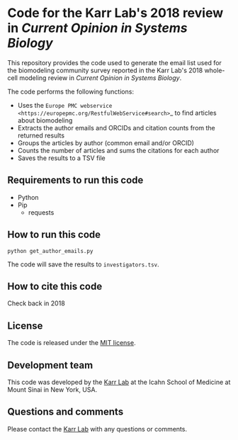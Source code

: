 # Code for the Karr Lab's 2018 review in *Current Opinion in Systems Biology*
This repository provides the code used to generate the email list used for the biomodeling community survey reported in the Karr Lab's 2018 whole-cell modeling review in *Current Opinion in Systems Biology*. 

The code performs the following functions:
* Uses the `Europe PMC webservice <https://europepmc.org/RestfulWebService#search>`_ to find articles about biomodeling
* Extracts the author emails and ORCIDs and citation counts from the returned results
* Groups the articles by author (common email and/or ORCID)
* Counts the number of articles and sums the citations for each author
* Saves the results to a TSV file

## Requirements to run this code
* Python
* Pip
  * requests
  
## How to run this code
```
python get_author_emails.py
```

The code will save the results to `investigators.tsv`.

## How to cite this code
Check back in 2018

## License
The code is released under the [MIT license](LICENSE).

## Development team
This code was developed by the [Karr Lab](http://www.karrlab.org) at the Icahn School of Medicine at Mount Sinai in New York, USA.

## Questions and comments
Please contact the [Karr Lab](http://www.karrlab.org) with any questions or comments.
